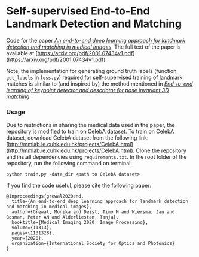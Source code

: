 # Self-supervised End-to-End Landmark Detection and Matching
Code for the paper *[An end-to-end deep learning approach for landmark detection and matching in medical images](https://www.spiedigitallibrary.org/conference-proceedings-of-spie/11313/2549302/An-end-to-end-deep-learning-approach-for-landmark-detection/10.1117/12.2549302.short?SSO=1)*. The full text of the paper is available at [https://arxiv.org/pdf/2001.07434v1.pdf](https://arxiv.org/pdf/2001.07434v1.pdf).

Note, the implementation for generating ground truth labels (function `get_labels` in `loss.py`) required for self-supervised training of landmark matches is similar to (and inspired by) the method mentioned in *[End-to-end learning of keypoint detector and descriptor for pose invariant 3D matching](https://openaccess.thecvf.com/content_cvpr_2018/papers/Georgakis_End-to-End_Learning_of_CVPR_2018_paper.pdf)*.

### Usage
Due to restrictions in sharing the medical data used in the paper, the repository is modified to train on CelebA dataset. To train on CelebA dataset, download CelebA dataset from the following link: [http://mmlab.ie.cuhk.edu.hk/projects/CelebA.html](http://mmlab.ie.cuhk.edu.hk/projects/CelebA.html).
Clone the repository and install dependencies using `requirements.txt`. In the root folder of the repository, run the following command on terminal:

```
python train.py -data_dir <path to CelebA dataset>
```

If you find the code useful, please cite the following paper:

```
@inproceedings{grewal2020end,
  title={An end-to-end deep learning approach for landmark detection and matching in medical images},
  author={Grewal, Monika and Deist, Timo M and Wiersma, Jan and Bosman, Peter AN and Alderliesten, Tanja},
  booktitle={Medical Imaging 2020: Image Processing},
  volume={11313},
  pages={1131328},
  year={2020},
  organization={International Society for Optics and Photonics}
}
```
